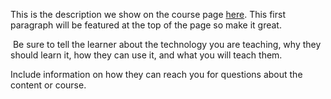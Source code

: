 This is the description we show on the course page [here](https://lab.github.com/almadag/blyn_u1_au1_gral). This first paragraph will be featured at the top of the page so make it great.
​

​
Be sure to tell the learner about the technology you are teaching, why they should learn it, how they can use it, and what you will teach them.
​


Include information on how they can reach you for questions about the content or course. 